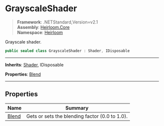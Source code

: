 # GrayscaleShader

> **Framework**: .NETStandard,Version=v2.1  
> **Assembly**: [Heirloom.Core][0]  
> **Namespace**: [Heirloom][0]  

Grayscale shader.

```cs
public sealed class GrayscaleShader : Shader, IDisposable
```

--------------------------------------------------------------------------------

**Inherits**: [Shader][1], IDisposable

**Properties**: [Blend][2]

--------------------------------------------------------------------------------

## Properties

| Name       | Summary                                        |
|------------|------------------------------------------------|
| [Blend][2] | Gets or sets the blending factor (0.0 to 1.0). |

[0]: ../Heirloom.Core.md
[1]: Heirloom.Shader.md
[2]: Heirloom.GrayscaleShader.Blend.md
